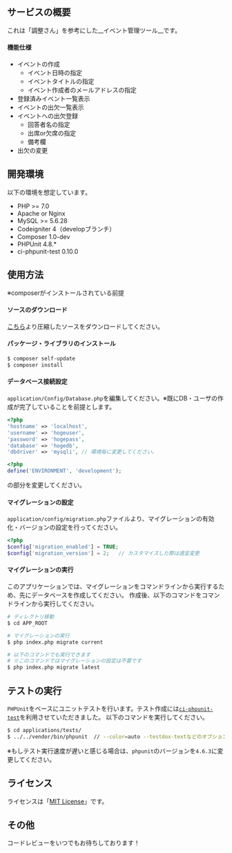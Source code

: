 ## サービスの概要
これは「調整さん」を参考にした__イベント管理ツール__です。

#### 機能仕様

- イベントの作成
    - イベント日時の指定
    - イベントタイトルの指定
    - イベント作成者のメールアドレスの指定
- 登録済みイベント一覧表示
- イベントの出欠一覧表示
- イベントへの出欠登録
    - 回答者名の指定
    - 出席or欠席の指定
    - 備考欄
- 出欠の変更


## 開発環境
以下の環境を想定しています。

- PHP >= 7.0
- Apache or Nginx
- MySQL >= 5.6.28
- Codeigniter 4（developブランチ）
- Composer 1.0-dev
- PHPUnit 4.8.*
- ci-phpunit-test 0.10.0


## 使用方法
※composerがインストールされている前提

#### ソースのダウンロード
[こちら](https://github.com/k-kuwahara/event_manage/archive/ci4.zip)より圧縮したソースをダウンロードしてください。

#### パッケージ・ライブラリのインストール

```bash
$ composer self-update
$ composer install
```

#### データベース接続設定
`application/Config/Database.php`を編集してください。※既にDB・ユーザの作成が完了していることを前提とします。

```php
<?php
'hostname' => 'localhost',
'username' => 'hogeuser',
'password' => 'hogepass',
'database' => 'hogedb',
'dbdriver' => 'mysqli',	// 環境毎に変更してください。
```

```php
<?php
define('ENVIRONMENT', 'development');
```

の部分を変更してください。

#### マイグレーションの設定
`application/config/migration.php`ファイルより、マイグレーションの有効化・バージョンの設定を行ってください。

```php
<?php
$config['migration_enabled'] = TRUE;
$config['migration_version'] = 2;	// カスタマイズした際は適宜変更
```

#### マイグレーションの実行
このアプリケーションでは、マイグレーションをコマンドラインから実行するため、先にデータベースを作成してください。
作成後、以下のコマンドをコマンドラインから実行してください。

```bash
# ディレクトリ移動
$ cd APP_ROOT

# マイグレーションの実行
$ php index.php migrate current

# 以下のコマンドでも実行できます
# ※このコマンドではマイグレーションの設定は不要です
$ php index.php migrate latest
```

## テストの実行
`PHPUnit`をベースにユニットテストを行います。テスト作成には[`ci-phpunit-test`](https://github.com/kenjis/ci-phpunit-test)を利用させていただきました。
以下のコマンドを実行してください。

```bash
$ cd applications/tests/
$ ../../vendor/bin/phpunit	// --color=auto --testdox-textなどのオプションは適宜付与
```

※もしテスト実行速度が遅いと感じる場合は、`phpunit`のバージョンを`4.6.3`に変更してください。

## ライセンス
ライセンスは「[MIT License](https://github.com/k-kuwahara/event_manage/blob/ci4/LICENSE.md)」です。

## その他
コードレビューをいつでもお待ちしております！
